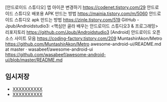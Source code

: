 [안드로이드 스튜디오] 앱 아이콘 변경하기
https://codenet.tistory.com/29
안드로이드 스튜디오 배포용 APK 만드는 방법
https://mainia.tistory.com/m/5060
안드로이드 스튜디오 apk 만드는 방법
https://zinle.tistory.com/519
GitHub - Jpub/Androidstudio3: <핵심만 골라 배우는 안드로이드 스튜디오3 & 프로그래밍> 리포지토리
https://github.com/Jpub/Androidstudio3
[Android] 안드로이드 오픈소스 사이트 모음
https://coding-factory.tistory.com/209
MuntashirAkon/Metro
https://github.com/MuntashirAkon/Metro
awesome-android-ui/README.md at master · wasabeef/awesome-android-ui
https://github.com/wasabeef/awesome-android-ui/blob/master/README.md









## 임시저장
- [XXXXXXXXXX](YYYYYYYYYY)
- [XXXXXXXXXX](YYYYYYYYYY)



